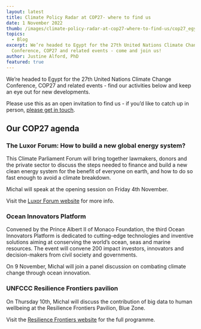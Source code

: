 ```yaml
---
layout: latest
title: Climate Policy Radar at COP27- where to find us
date: 1 November 2022
thumb: /images/climate-policy-radar-at-cop27-where-to-find-us/cop27_egypt.jpg
topics:
  - Blog
excerpt: We’re headed to Egypt for the 27th United Nations Climate Change
  Conference, COP27 and related events - come and join us!
author: Justine Alford, PhD
featured: true
---
```

We’re headed to Egypt for the 27th United Nations Climate Change Conference, COP27 and related events - find our activities below and keep an eye out for new developments.

Please use this as an open invitation to find us - if you’d like to catch up in person, [please get in touch](mailto:support@climatepolicyradar.org). 

## Our COP27 agenda

### The Luxor Forum: How to build a new global energy system?

This Climate Parliament Forum will bring together lawmakers, donors and the private sector to discuss the steps needed to finance and build a new clean energy system for the benefit of everyone on earth, and how to do so fast enough to avoid a climate breakdown. 

Michal will speak at the opening session on Friday 4th November.

Visit the [Luxor Forum website](https://www.climateparl.net/luxorforum) for more info.

### Ocean Innovators Platform

Convened by the Prince Albert II of Monaco Foundation, the third Ocean Innovators Platform is dedicated to cutting-edge technologies and inventive solutions aiming at conserving the world’s ocean, seas and marine resources. The event will convene 200 impact investors, innovators and decision-makers from civil society and governments.

On 9 November, Michal will join a panel discussion on combating climate change through ocean innovation. 

### UNFCCC Resilience Frontiers pavilion

On Thursday 10th, Michal will discuss the contribution of big data to human wellbeing at the Resilience Frontiers Pavilion, Blue Zone.

Visit the [Resilience Frontiers website](https://resiliencefrontiers.org/cop-27/) for the full programme.